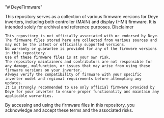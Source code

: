 "# DeyeFirmware" 

This repository serves as a collection of various firmware versions for Deye inverters, including both controller (MAIN) and display (HMI) firmware. It is intended solely for archival and reference purposes.
Disclaimer

    This repository is not officially associated with or endorsed by Deye.
    The firmware files stored here are collected from various sources and may not be the latest or officially supported versions.
    No warranty or guarantee is provided for any of the firmware versions in this repository.
    Use of these firmware files is at your own risk.
    The repository maintainers and contributors are not responsible for any damage, malfunction, or issues that may arise from using these firmware versions on your inverter.
    Always verify the compatibility of firmware with your specific inverter model and regional requirements before attempting any updates.
    It is strongly recommended to use only official firmware provided by Deye for your inverter to ensure proper functionality and maintain any applicable warranties.

By accessing and using the firmware files in this repository, you acknowledge and accept these terms and the associated risks.